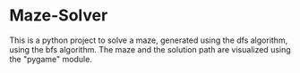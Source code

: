 # Maze-Solver

This is a python project to solve a maze, generated using the dfs algorithm, using the bfs algorithm. The maze and the solution path are visualized using the "pygame" module.
